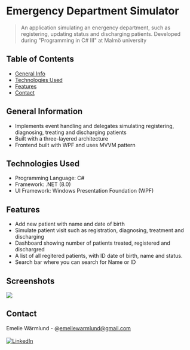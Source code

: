 # Emergency Department Simulator
> An application simulating an energency department, such as registering, updating status and discharging patients.  Developed during "Programming in C# III" at Malmö university

## Table of Contents
* [General Info](#general-information)
* [Technologies Used](#technologies-used)
* [Features](#features)
* [Contact](#contact)
<!-- * [License](#license) -->


## General Information
- Implements event handling and delegates simulating registering, diagnosing, treating and discharging patients
-  Built with a three-layered architecture
-  Frontend built with WPF and uses MVVM pattern

## Technologies Used
- Programming Language: C#
- Framework: .NET (8.0)
- UI Framework: Windows Presentation Foundation (WPF)


## Features
- Add new patient with name and date of birth
- Simulate patient visit such as registration, diagnosing, treatment and discharging
- Dashboard showing number of patients treated, registered and dischargred
- A list of all regitered patients, with ID date of birth, name and status.
- Search bar where you can search for Name or ID


## Screenshots
![](img/project_screenshot.png)

## Contact
Emelie Wärmlund - @emeliewarmlund@gmail.com
<br>
<br>
[![LinkedIn][linkedin-shield]][linkedin-url]



<!-- MARKDOWN LINKS & IMAGES -->
<!-- https://www.markdownguide.org/basic-syntax/#reference-style-links -->
[linkedin-shield]: https://img.shields.io/badge/-LinkedIn-black.svg?style=for-the-badge&logo=linkedin&colorB=555
[linkedin-url]: https://linkedin.com/in/emelie-wärmlund-4b33bb98
